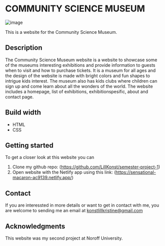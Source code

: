 # COMMUNITY SCIENCE MUSEUM

![image](https://github.com/LillKonst/semester-project-1/assets/126065743/51356757-9fed-48ee-ab47-a6a28ea1d4cb)

This is a website for the Community Science Museum. 

## Description
The Community Science Museum website is a website to showcase some of the museums interesting exhibitions and provide information to guests when to visit and how to purchase tickets. 
It is a museum for all ages and the design of the website is made with bright colors and fun shapes to intrigue kids interest. The museum also has kids clubs where children can sign up and come learn about all the wonders of the world.
The website includes a homepage, list of exhibitions, exhibitionspesific, about and contact page. 

## Build width
- HTML
- CSS

## Getting started
To get a closer look at this website you can 
1. Clone my github repo: (https://github.com/LillKonst/semester-project-1)
2. Open website with the Netlify app using this link: (https://sensational-macaron-ac9139.netlify.app/)

## Contact 
If you are interessted in more details or want to get in contact with me, you are welcome to sending me an email at konstlillkristine@gmail.com

## Acknowledgments
This website was my second project at Noroff University.
